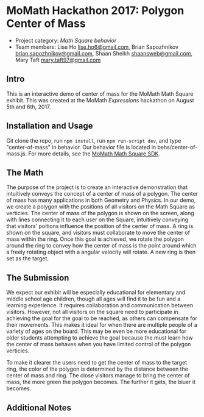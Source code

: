 # MoMath Hackathon 2017: Polygon Center of Mass

- Project category: _Math Square behavior_
- Team members: Lise Ho <lise.ho6@gmail.com>, Brian Sapozhnikov <brian.sapozhnikov@gmail.com>,  Shaan Sheikh <shaansweb@gmail.com>, Mary Taft <mary.taft97@gmail.com>

## Intro

This is an interactive demo of center of mass for the MoMath Math Square exhibit. This was created at the MoMath _Expressions_ hackathon on August 5th and 6th, 2017.

## Installation and Usage

Git clone the repo, run `npm install`, run `npm run-script dev`, and type "center-of-mass" in behavior. Our behavior file is located in behs/center-of-mass.js. For more details, see the [MoMath Math Square SDK](https://github.com/momathtech/math-square/blob/master/README.md).

## The Math

The purpose of the project is to create an interactive demonstration that intuitively conveys the concept of a center of mass of a polygon. The center of mass has many applications in both Geometry and Physics. In our demo, we create a polygon with the positions of all visitors on the Math Square as verticies. The center of mass of the polygon is shown on the screen, along with lines connecting it to each user on the Square, intuitively conveying that visitors' poitions influence the position of the center of mass. A ring is shown on the square, and visitors must collaborate to move the center of mass within the ring. Once this goal is achieved, we rotate the polygon around the ring to convey how the center of mass is the point around which a freely rotating object with a angular velocity will rotate. A new ring is then set as the target.

## The Submission

We expect our exhibit will be especially educational for elementary and middle school age children, though all ages will find it to be fun and a learning experience. It requires collaboration and communication between visitors. However, not all visitors on the square need to participate in achieving the goal for the goal to be reached, as others can compensate for their movements. This makes it ideal for when there are multiple people of a variety of ages on the board. This may be even be more educational for older students attempting to achieve the goal because the must learn how the center of mass behaves when you have limited control of the polygon verticies.

To make it clearer the users need to get the center of mass to the target ring, the color of the polygon is determined by the distance between the center of mass and ring. The close visitors manage to bring the center of mass, the more green the polygon becomes. The further it gets, the bluer it becomes.

## Additional Notes

